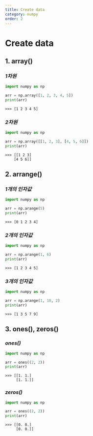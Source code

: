 ```yaml
---
title: Create data
category: numpy
order: 2
---
```


# Create data

## 1. array()

### *1차원*
```python
import numpy as np

arr = np.array([1, 2, 3, 4, 5])
print(arr)
```
    >>> [1 2 3 4 5]

### *2차원*
```python
import numpy as np

arr = np.array([[1, 2, 3], [4, 5, 6]])
print(arr)
```
    >>> [[1 2 3]
        [4 5 6]]
## 2. arrange()

### *1개의 인자값*

```python
import numpy as np

arr = np.arange(5)
print(arr)
```
    >>> [0 1 2 3 4]

### *2개의 인자값*

```python
import numpy as np

arr = np.arange(1, 6)
print(arr)
```
    >>> [1 2 3 4 5]

### *3개의 인자값*

```python
import numpy as np

arr = np.arange(1, 10, 2)
print(arr)
```
    >>> [1 3 5 7 9]

## 3. ones(), zeros()

### *ones()*

```python
import numpy as np

arr = ones((2, 2))
print(arr)
```
    >>> [[1. 1.]
         [1. 1.]]

### *zeros()*

```python
import numpy as np

arr = ones((2, 2))
print(arr)
```
    >>> [[0. 0.]
         [0. 0.]]